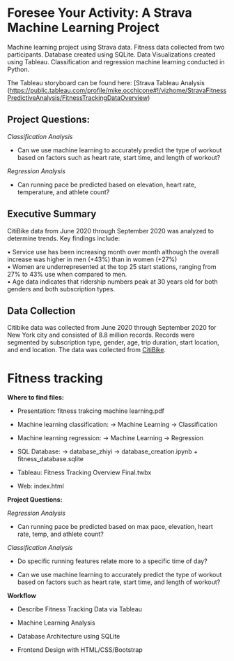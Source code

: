 # Foresee Your Activity: A Strava Machine Learning Project
Machine learning project using Strava data.  Fitness data collected from two participants.  Database created using SQLite.  Data Visualizations created using Tableau.  Classification and regression machine learning conducted in Python.     

The Tableau storyboard can be found here: [Strava Tableau Analysis (https://public.tableau.com/profile/mike.occhicone#!/vizhome/StravaFitnessPredictiveAnalysis/FitnessTrackingDataOverview)


## Project Questions:

*Classification Analysis*
* Can we use machine learning to accurately predict the type of workout based on factors such as heart rate, start time, and length of workout?

*Regression Analysis*
* Can running pace be predicted based on elevation, heart rate, temperature, and athlete count?



## Executive Summary
CitiBike data from June 2020 through September 2020 was analyzed to determine trends.  Key findings include:

•	Service use has been increasing month over month although the overall increase was higher in men (+43%) than in women (+27%)  
•	Women are underrepresented at the top 25 start stations, ranging from 27% to 43% use when compared to men.  
•	Age data indicates that ridership numbers peak at 30 years old for both genders and both subscription types. 

## Data Collection
Citibike data was collected from June 2020 through September 2020 for New York city and consisted of 8.8 million records.  Records were segmented by subscription type, gender, age, trip duration, start location, and end location.  The data was collected from [CitiBike](https://www.citibikenyc.com/system-data).


# Fitness tracking




**Where to find files:**

* Presentation: fitness trakcing machine learning.pdf

* Machine learning classification: -> Machine Learning -> Classification

* Machine learning regression: -> Machine Learning -> Regression

* SQL Database: -> database_zhiyi -> database_creation.ipynb + fitness_database.sqlite 

* Tableau: Fitness Tracking Overview Final.twbx

* Web: index.html



**Project Questions:**


*Regression Analysis*

* Can running pace be predicted based on max pace, elevation, heart rate, temp, and athlete count?

*Classification Analysis*
 
* Do specific running features relate more to a specific time of day?

* Can we use machine learning to accurately predict the type of workout based on factors such as heart rate, start time, and length of workout?


**Workflow**

* Describe Fitness Tracking Data via Tableau

* Machine Learning Analysis

* Database Architecture using SQLite

* Frontend Design with HTML/CSS/Bootstrap
